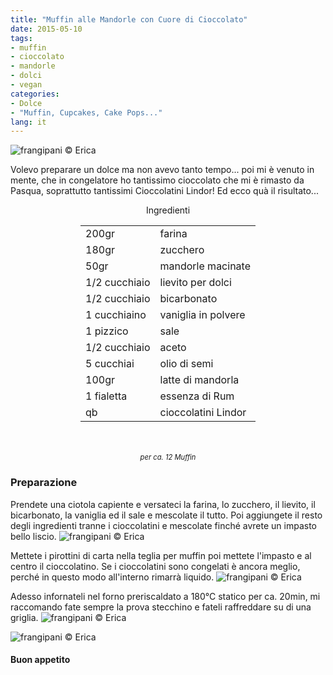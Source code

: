 ```yaml
---
title: "Muffin alle Mandorle con Cuore di Cioccolato"
date: 2015-05-10
tags:
- muffin
- cioccolato
- mandorle
- dolci
- vegan
categories:
- Dolce
- "Muffin, Cupcakes, Cake Pops..."
lang: it
---
```

![](header.jpg "frangipani © Erica")

Volevo preparare un dolce ma non avevo tanto tempo... poi mi è venuto in mente, che in congelatore ho tantissimo cioccolato che mi è rimasto da Pasqua, soprattutto tantissimi Cioccolatini Lindor! Ed ecco quà il risultato...

<div id="wrapper" style="text-align: center">
  <div id="yourdiv" style="display: inline-block;">
    <div class="ingredients">
      <div class="ingredients-title">Ingredienti</div>
      <table>
        <tbody>
          <tr>
            <td>200gr</td>
            <td>farina</td>
          </tr>
          <tr>
            <td>180gr</td>
            <td>zucchero</td>
          </tr>
          <tr>
            <td>50gr</td>
            <td>mandorle macinate</td>
          </tr>
          <tr>
            <td>1/2 cucchiaio</td>
            <td>lievito per dolci</td>
          </tr>
          <tr>
            <td>1/2 cucchiaio</td>
            <td>bicarbonato</td>
          </tr>
          <tr>
          	<td>1 cucchiaino</td>
            <td>vaniglia in polvere</td>
          </tr>
          <tr>
            <td>1 pizzico</td>
            <td>sale</td>
          </tr>
          <tr>
            <td>1/2 cucchiaio</td>
            <td>aceto</td>
          </tr>
          <tr>
            <td>5 cucchiai</td>
            <td>olio di semi</td>
          </tr>
          <tr>
            <td>100gr</td>
            <td>latte di mandorla</td>
          </tr>
          <tr>
            <td>1 fialetta</td>
            <td>essenza di Rum</td>
          </tr>
          <tr>
            <td>qb</td>
            <td>cioccolatini Lindor</td>     
          </tr>
        </tbody>
      </table>
      <br></br>
      <i class="pull-right" style="font-size: 80%;">per ca. 12 Muffin</i>
    </div>
  </div>
</div>


<h3>
	<font color="grey">
		<i class="fa fa-cogs"></i>
	</font> Preparazione
</h3>

Prendete una ciotola capiente e versateci la farina, lo zucchero, il lievito, il bicarbonato, la vaniglia ed il sale e mescolate il tutto.
Poi aggiungete il resto degli ingredienti tranne i cioccolatini e mescolate finché avrete un impasto bello liscio.
![](impasto.jpg "frangipani © Erica")

Mettete i pirottini di carta nella teglia per muffin poi mettete l'impasto e al centro il cioccolatino. Se i cioccolatini sono congelati è ancora meglio, perché in questo modo all'interno rimarrà liquido.
![](teglia.jpg "frangipani © Erica")

Adesso infornateli nel forno preriscaldato a 180°C statico per ca. 20min, mi raccomando fate sempre la prova stecchino e fateli raffreddare su di una griglia.
![](risultato.jpg "frangipani © Erica")

![](cuore.jpg "frangipani © Erica")

<h4>Buon appetito
  <font color="red">
    <i class="fa fa-smile-o"></i>
  </font>
</h4>
